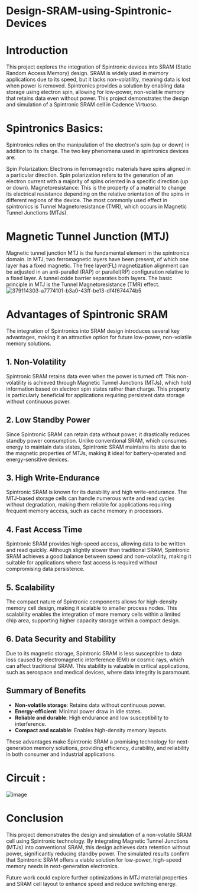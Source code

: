 # Design-SRAM-using-Spintronic-Devices
# Introduction

This project explores the integration of Spintronic devices into SRAM (Static Random Access Memory) design. SRAM is widely used in memory applications due to its speed, but it lacks non-volatility, meaning data is lost when power is removed. Spintronics provides a solution by enabling data storage using electron spin, allowing for low-power, non-volatile memory that retains data even without power. This project demonstrates the design and simulation of a Spintronic SRAM cell in Cadence Virtuoso.
# Spintronics Basics: 
Spintronics relies on the manipulation of the electron's spin (up or down) in addition to its charge. The two key phenomena used in spintronics devices are:

Spin Polarization: Electrons in ferromagnetic materials have spins aligned in a particular direction. Spin polarization refers to the generation of an electron current with a majority of spins oriented in a specific direction (up or down).
Magnetoresistance: This is the property of a material to change its electrical resistance depending on the relative orientation of the spins in different regions of the device. The most commonly used effect in spintronics is Tunnel Magnetoresistance (TMR), which occurs in Magnetic Tunnel Junctions (MTJs).

# Magnetic Tunnel Junction (MTJ)
Magnetic tunnel junction MTJ is the fundamental element in the spintronics domain. In MTJ, two ferromagnetic layers have been present, of which one layer has a fixed magnetic. The free layer(FL) magnetization alignment can be adjusted in an anti-parallel (RAP) or parallel(RP) configuration relative to a fixed layer. A tunnel oxide barrier separates both layers. The basic principle in MTJ is the Tunnel Magnetoresistance (TMR) effect.
![379114303-a7774101-b3a0-43ff-be13-df4f674474b5](https://github.com/user-attachments/assets/ddad011d-441b-4196-b13b-8557f604a7d2)

# Advantages of Spintronic SRAM

The integration of Spintronics into SRAM design introduces several key advantages, making it an attractive option for future low-power, non-volatile memory solutions.

## 1. Non-Volatility
Spintronic SRAM retains data even when the power is turned off. This non-volatility is achieved through Magnetic Tunnel Junctions (MTJs), which hold information based on electron spin states rather than charge. This property is particularly beneficial for applications requiring persistent data storage without continuous power.

## 2. Low Standby Power
Since Spintronic SRAM can retain data without power, it drastically reduces standby power consumption. Unlike conventional SRAM, which consumes energy to maintain data states, Spintronic SRAM maintains its state due to the magnetic properties of MTJs, making it ideal for battery-operated and energy-sensitive devices.

## 3. High Write-Endurance
Spintronic SRAM is known for its durability and high write-endurance. The MTJ-based storage cells can handle numerous write and read cycles without degradation, making them reliable for applications requiring frequent memory access, such as cache memory in processors.

## 4. Fast Access Time
Spintronic SRAM provides high-speed access, allowing data to be written and read quickly. Although slightly slower than traditional SRAM, Spintronic SRAM achieves a good balance between speed and non-volatility, making it suitable for applications where fast access is required without compromising data persistence.

## 5. Scalability
The compact nature of Spintronic components allows for high-density memory cell design, making it scalable to smaller process nodes. This scalability enables the integration of more memory cells within a limited chip area, supporting higher capacity storage within a compact design.

## 6. Data Security and Stability
Due to its magnetic storage, Spintronic SRAM is less susceptible to data loss caused by electromagnetic interference (EMI) or cosmic rays, which can affect traditional SRAM. This stability is valuable in critical applications, such as aerospace and medical devices, where data integrity is paramount.

## Summary of Benefits
- **Non-volatile storage**: Retains data without continuous power.
- **Energy-efficient**: Minimal power draw in idle states.
- **Reliable and durable**: High endurance and low susceptibility to interference.
- **Compact and scalable**: Enables high-density memory layouts.

These advantages make Spintronic SRAM a promising technology for next-generation memory solutions, providing efficiency, durability, and reliability in both consumer and industrial applications.

# Circuit : 
![image](https://github.com/user-attachments/assets/0e253492-dfaa-45e1-85c8-c6512dd7e848)



# Conclusion

This project demonstrates the design and simulation of a non-volatile SRAM cell using Spintronic technology. By integrating Magnetic Tunnel Junctions (MTJs) into conventional SRAM, this design achieves data retention without power, significantly reducing standby power. The simulated results confirm that Spintronic SRAM offers a viable solution for low-power, high-speed memory needs in next-generation electronics.

Future work could explore further optimizations in MTJ material properties and SRAM cell layout to enhance speed and reduce switching energy.
